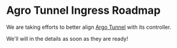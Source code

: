 # Agro Tunnel Ingress Roadmap
We are taking efforts to better align [Argo Tunnel][argo-tunnel] with its controller.

We'll will in the details as soon as they are ready!


[argo-tunnel]: https://developers.cloudflare.com/argo-tunnel/quickstart/
